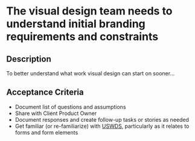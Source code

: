 # The visual design team needs to understand initial branding requirements and constraints

## Description

To better understand what work visual design can start on sooner…

## Acceptance Criteria

- Document list of questions and assumptions
- Share with Client Product Owner
- Document responses and create follow-up tasks or stories as needed
- Get familiar (or re-familiarize) with [USWDS](https://designsystem.digital.gov/), particularly as it relates to forms and form elements
